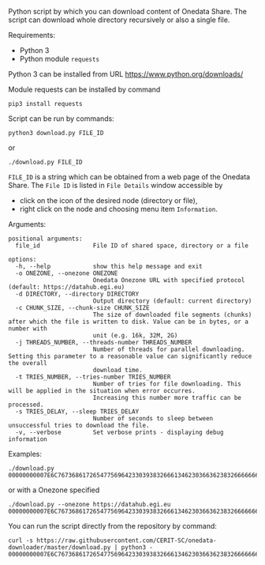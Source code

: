 Python script by which you can download content of Onedata Share. The script can download whole directory recursively or also a single file.

Requirements:
- Python 3
- Python module `requests`

Python 3 can be installed from URL
https://www.python.org/downloads/

Module requests can be installed by command

```
pip3 install requests
```

Script can be run by commands:

```
python3 download.py FILE_ID
```

or

```
./download.py FILE_ID
```

`FILE_ID` is a string which can be obtained from a web page of the Onedata Share. The `File ID` is listed in `File Details` window accessible by
- click on the icon of the desired node (directory or file), 
- right click on the node and choosing menu item `Information`.

Arguments:
```
positional arguments:
  file_id               File ID of shared space, directory or a file

options:
  -h, --help            show this help message and exit
  -o ONEZONE, --onezone ONEZONE
                        Onedata Onezone URL with specified protocol (default: https://datahub.egi.eu)
  -d DIRECTORY, --directory DIRECTORY
                        Output directory (default: current directory)
  -c CHUNK_SIZE, --chunk-size CHUNK_SIZE
                        The size of downloaded file segments (chunks) after which the file is written to disk. Value can be in bytes, or a number with
                        unit (e.g. 16k, 32M, 2G)
  -j THREADS_NUMBER, --threads-number THREADS_NUMBER
                        Number of threads for parallel downloading. Setting this parameter to a reasonable value can significantly reduce the overall
                        download time.
  -t TRIES_NUMBER, --tries-number TRIES_NUMBER
                        Number of tries for file downloading. This will be applied in the situation when error occurres.
                        Increasing this number more traffic can be processed.
  -s TRIES_DELAY, --sleep TRIES_DELAY
                        Number of seconds to sleep between unsuccessful tries to download the file.
  -v, --verbose         Set verbose prints - displaying debug information
```

Examples:
```
./download.py 00000000007E6C76736861726547756964233039383266613462303663623832666666623932633661366363396433636432636837353962233037646231353336326536646363363633393039396136613030383537643738636832366538233134613830313936336235363761656533376665396536633536666434636235636834653138
```

or with a Onezone specified

```
./download.py --onezone https://datahub.egi.eu  00000000007E6C76736861726547756964233039383266613462303663623832666666623932633661366363396433636432636837353962233037646231353336326536646363363633393039396136613030383537643738636832366538233134613830313936336235363761656533376665396536633536666434636235636834653138
```

You can run the script directly from the repository by command:
```
curl -s https://raw.githubusercontent.com/CERIT-SC/onedata-downloader/master/download.py | python3 - 00000000007E6C76736861726547756964233039383266613462303663623832666666623932633661366363396433636432636837353962233037646231353336326536646363363633393039396136613030383537643738636832366538233134613830313936336235363761656533376665396536633536666434636235636834653138
```
